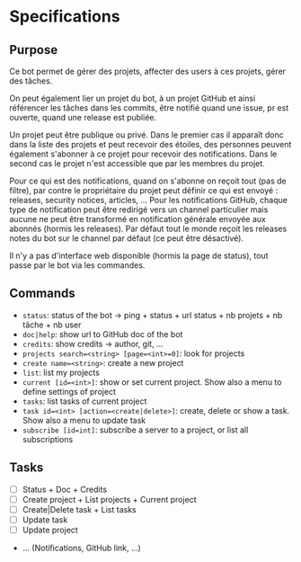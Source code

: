 # Specifications

## Purpose

Ce bot permet de gérer des projets, affecter des users à ces projets, gérer des tâches.

On peut également lier un projet du bot, à un projet GitHub et ainsi référencer les tâches dans les commits, être
notifié quand une issue, pr est ouverte, quand une release est publiée.

Un projet peut être publique ou privé. Dans le premier cas il apparaît donc dans la liste des projets et peut recevoir
des étoiles, des personnes peuvent également s'abonner à ce projet pour recevoir des notifications. Dans le second cas
le projet n'est accessible que par les membres du projet.

Pour ce qui est des notifications, quand on s'abonne on reçoit tout (pas de filtre), par contre le propriétaire du
projet peut définir ce qui est envoyé : releases, security notices, articles, ... Pour les notifications GitHub, chaque
type de notification peut être redirigé vers un channel particulier mais aucune ne peut être transformé en notification
générale envoyée aux abonnés (hormis les releases). Par défaut tout le monde reçoit les releases notes du bot sur le
channel par défaut (ce peut être désactivé).

Il n'y a pas d'interface web disponible (hormis la page de status), tout passe par le bot via les commandes.

## Commands

- `status`: status of the bot -> ping + status + url status + nb projets + nb tâche + nb user
- `doc|help`: show url to GitHub doc of the bot
- `credits`: show credits -> author, git, ...
- `projects search=<string> [page=<int>=0]`: look for projects
- `create name=<string>`: create a new project
- `list`: list my projects
- `current [id=<int>]`: show or set current project. Show also a menu to define settings of project
- `tasks`: list tasks of current project
- `task id=<int> [action=<create|delete>]`: create, delete or show a task. Show also a menu to update task
- `subscribe [id=int]`: subscribe a server to a project, or list all subscriptions

## Tasks

- [ ] Status + Doc + Credits
- [ ] Create project + List projects + Current project
- [ ] Create|Delete task + List tasks
- [ ] Update task
- [ ] Update project
- ... (Notifications, GitHub link, ...)
